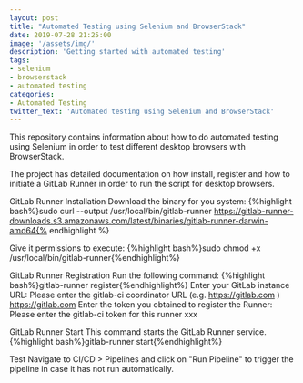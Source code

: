 ```yaml
---
layout: post
title: "Automated Testing using Selenium and BrowserStack"
date: 2019-07-28 21:25:00
image: '/assets/img/'
description: 'Getting started with automated testing'
tags:  
- selenium 
- browserstack
- automated testing  
categories:
- Automated Testing
twitter_text: 'Automated testing using Selenium and BrowserStack'
---
```

This repository contains information about how to do automated testing using Selenium in order to test different desktop browsers with BrowserStack.


The project has detailed documentation on how install, register and how to initiate a GitLab Runner in order to run the script for desktop browsers.

GitLab Runner Installation
Download the binary for you system:
{%highlight bash%}sudo curl --output /usr/local/bin/gitlab-runner https://gitlab-runner-downloads.s3.amazonaws.com/latest/binaries/gitlab-runner-darwin-amd64{% endhighlight %}

Give it permissions to execute:
{%highlight bash%}sudo chmod +x /usr/local/bin/gitlab-runner{%endhighlight%}

GitLab Runner Registration
Run the following command:
{%highlight bash%}gitlab-runner register{%endhighlight%}
Enter your GitLab instance URL:
Please enter the gitlab-ci coordinator URL (e.g. https://gitlab.com )
https://gitlab.com
Enter the token you obtained to register the Runner:
Please enter the gitlab-ci token for this runner
xxx

GitLab Runner Start
This command starts the GitLab Runner service.
{%highlight bash%}gitlab-runner start{%endhighlight%}

Test
Navigate to CI/CD > Pipelines and click on "Run Pipeline" to trigger the pipeline in case it has not run automatically.

